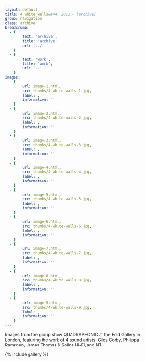 ```yaml
---
layout: default
title: 4 white walls&#44; 2011 - [archive]
group: navigation
class: archive
breadcrumb:
  - {
  		text: 'archive',
  		title: 'archive',
  		url: '../..'
	}
  - {
  		text: 'work',
  		title: 'work',
  		url: '..'
	}
images:
  - {
		url: image-1.html, 
		src: thumbs/4-white-walls-1.jpg,
		label: ,
		information: ''
	}
  - {
		url: image-2.html, 
		src: thumbs/4-white-walls-2.jpg,
		label: ,
		information: ''
	}
  - {
		url: image-3.html, 
		src: thumbs/4-white-walls-3.jpg,
		label: ,
		information: ''
	}
  - {
		url: image-4.html, 
		src: thumbs/4-white-walls-4.jpg,
		label: ,
		information: ''
	}
  - {
		url: image-5.html, 
		src: thumbs/4-white-walls-5.jpg,
		label: ,
		information: ''
	}
  - {
		url: image-6.html, 
		src: thumbs/4-white-walls-6.jpg,
		label: ,
		information: ''
	}
  - {
		url: image-7.html, 
		src: thumbs/4-white-walls-7.jpg,
		label: ,
		information: ''
	}
  - {
		url: image-8.html, 
		src: thumbs/4-white-walls-8.jpg,
		label: ,
		information: ''
	}
  - {
		url: image-9.html, 
		src: thumbs/4-white-walls-9.jpg,
		label: ,
		information: ''
	}
---
```

Images from the group show QUADRAPHONIC at the Fold Gallery in London, featuring the work of 4 sound artists: Giles Corby, Philippa Ramsden, James Thomas & Solina Hi-Fi, and NT. 

{% include gallery %}
